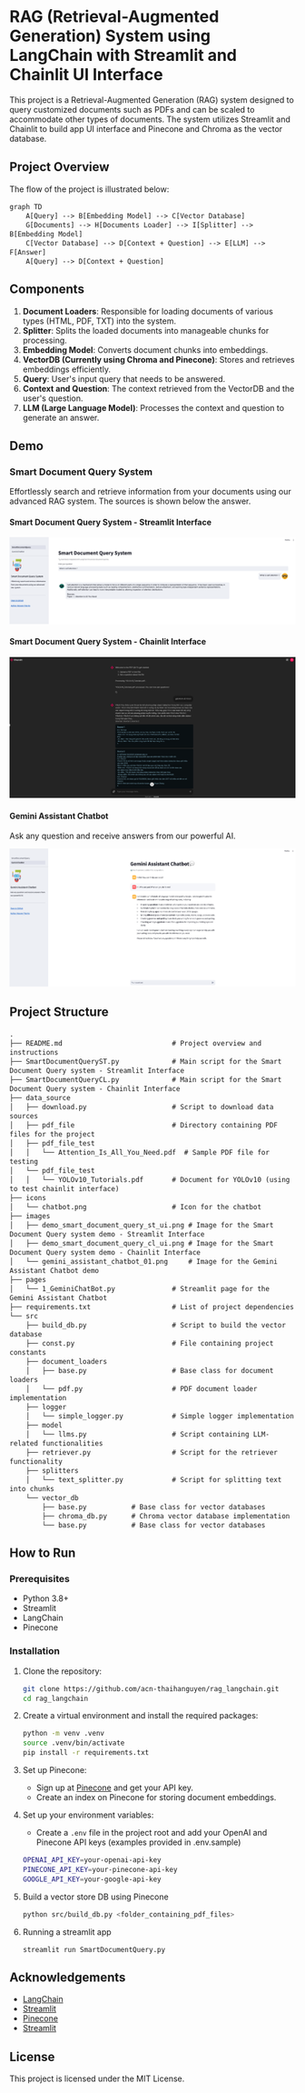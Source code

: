 # RAG (Retrieval-Augmented Generation) System using LangChain with Streamlit and Chainlit UI Interface

This project is a Retrieval-Augmented Generation (RAG) system designed to query customized documents such as PDFs and can be scaled to accommodate other types of documents. The system utilizes Streamlit and Chainlit to build app UI interface and Pinecone and Chroma as the vector database.

## Project Overview

The flow of the project is illustrated below:

```mermaid
graph TD
    A[Query] --> B[Embedding Model] --> C[Vector Database]
    G[Documents] --> H[Documents Loader] --> I[Splitter] --> B[Embedding Model]
    C[Vector Database] --> D[Context + Question] --> E[LLM] --> F[Answer]
    A[Query] --> D[Context + Question]
```

## Components

1. **Document Loaders**: Responsible for loading documents of various types (HTML, PDF, TXT) into the system.
2. **Splitter**: Splits the loaded documents into manageable chunks for processing.
3. **Embedding Model**: Converts document chunks into embeddings.
4. **VectorDB (Currently using Chroma and Pinecone)**: Stores and retrieves embeddings efficiently.
5. **Query**: User's input query that needs to be answered.
6. **Context and Question**: The context retrieved from the VectorDB and the user's question.
7. **LLM (Large Language Model)**: Processes the context and question to generate an answer.

## Demo

### Smart Document Query System

Effortlessly search and retrieve information from your documents using our advanced RAG system. The sources is shown below the answer.

#### Smart Document Query System - Streamlit Interface

![Smart Document Query System - Streamlit Interface](./images/demo_smart_document_query_st_ui.png)

#### Smart Document Query System - Chainlit Interface

![Smart Document Query System - Chainlit Interface](./images/demo_smart_document_query_cl_ui.png)

#### Gemini Assistant Chatbot

Ask any question and receive answers from our powerful AI.

![Gemini Assistant Chatbot](./images/gemini_assistant_chatbot_01.png)

## Project Structure

```
.
├── README.md                           # Project overview and instructions
├── SmartDocumentQueryST.py             # Main script for the Smart Document Query system - Streamlit Interface
├── SmartDocumentQueryCL.py             # Main script for the Smart Document Query system - Chainlit Interface
├── data_source
│   ├── download.py                     # Script to download data sources
│   ├── pdf_file                        # Directory containing PDF files for the project
│   ├── pdf_file_test
│   │   └── Attention_Is_All_You_Need.pdf  # Sample PDF file for testing
│   └── pdf_file_test
│   │   └── YOLOv10_Tutorials.pdf       # Document for YOLOv10 (using to test chainlit interface)
├── icons
│   └── chatbot.png                     # Icon for the chatbot
├── images
│   ├── demo_smart_document_query_st_ui.png # Image for the Smart Document Query system demo - Streamlit Interface
│   ├── demo_smart_document_query_cl_ui.png # Image for the Smart Document Query system demo - Chainlit Interface
│   └── gemini_assistant_chatbot_01.png     # Image for the Gemini Assistant Chatbot demo
├── pages
│   └── 1_GeminiChatBot.py              # Streamlit page for the Gemini Assistant Chatbot
├── requirements.txt                    # List of project dependencies
└── src
    ├── build_db.py                     # Script to build the vector database
    ├── const.py                        # File containing project constants
    ├── document_loaders
    │   ├── base.py                     # Base class for document loaders
    │   └── pdf.py                      # PDF document loader implementation
    ├── logger
    │   └── simple_logger.py            # Simple logger implementation
    ├── model
    │   └── llms.py                     # Script containing LLM-related functionalities
    ├── retriever.py                    # Script for the retriever functionality
    ├── splitters
    │   └── text_splitter.py            # Script for splitting text into chunks
    └── vector_db
        ├── base.py           # Base class for vector databases
        ├── chroma_db.py      # Chroma vector database implementation
        └── base.py           # Base class for vector databases
```

## How to Run

### Prerequisites

- Python 3.8+
- Streamlit
- LangChain
- Pinecone

### Installation

1. Clone the repository:

   ```bash
   git clone https://github.com/acn-thaihanguyen/rag_langchain.git
   cd rag_langchain
   ```

2. Create a virtual environment and install the required packages:

   ```bash
   python -m venv .venv
   source .venv/bin/activate
   pip install -r requirements.txt
   ```

3. Set up Pinecone:

   - Sign up at [Pinecone](https://www.pinecone.io/) and get your API key.
   - Create an index on Pinecone for storing document embeddings.

4. Set up your environment variables:

   - Create a `.env` file in the project root and add your OpenAI and Pinecone API keys (examples provided in .env.sample)

   ```bash
   OPENAI_API_KEY=your-openai-api-key
   PINECONE_API_KEY=your-pinecone-api-key
   GOOGLE_API_KEY=your-google-api-key
   ```

5. Build a vector store DB using Pinecone

   ```bash
   python src/build_db.py <folder_containing_pdf_files>
   ```

6. Running a streamlit app

   ```
   streamlit run SmartDocumentQuery.py
   ```

## Acknowledgements

- [LangChain](https://github.com/langchain-ai/langchain)
- [Streamlit](https://www.streamlit.io/)
- [Pinecone](https://www.pinecone.io/)
- [Streamlit](https://docs.streamlit.io/)

## License

This project is licensed under the MIT License.
